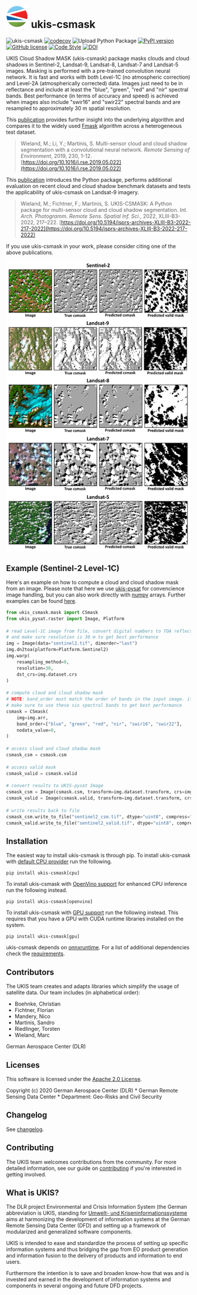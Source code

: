 # [![UKIS](img/ukis-logo.png)](https://www.dlr.de/eoc/en/desktopdefault.aspx/tabid-5413/10560_read-21914/) ukis-csmask

![ukis-csmask](https://github.com/dlr-eoc/ukis-csmask/workflows/ukis-csmask/badge.svg)
[![codecov](https://codecov.io/gh/dlr-eoc/ukis-csmask/branch/main/graph/badge.svg)](https://codecov.io/gh/dlr-eoc/ukis-csmask)
![Upload Python Package](https://github.com/dlr-eoc/ukis-csmask/workflows/Upload%20Python%20Package/badge.svg)
[![PyPI version](https://img.shields.io/pypi/v/ukis-csmask)](https://pypi.python.org/pypi/ukis-csmask/)
[![GitHub license](https://img.shields.io/badge/License-Apache%202.0-blue.svg)](LICENSE)
[![Code Style](https://img.shields.io/badge/code%20style-black-000000.svg)](https://black.readthedocs.io/en/stable/)
[![DOI](https://zenodo.org/badge/328616234.svg)](https://zenodo.org/badge/latestdoi/328616234)

UKIS Cloud Shadow MASK (ukis-csmask) package masks clouds and cloud shadows in Sentinel-2, Landsat-9, Landsat-8, Landsat-7 and Landsat-5 images. Masking is performed with a pre-trained convolution neural network. It is fast and works with both Level-1C (no atmospheric correction) and Level-2A (atmospherically corrected) data. Images just need to be in reflectance and include at least the "blue", "green", "red" and "nir" spectral bands. Best performance (in terms of accuracy and speed) is achieved when images also include "swir16" and "swir22" spectral bands and are resampled to approximately 30 m spatial resolution.

This [publication](https://doi.org/10.1016/j.rse.2019.05.022) provides further insight into the underlying algorithm and compares it to the widely used [Fmask](http://www.pythonfmask.org/en/latest/) algorithm across a heterogeneous test dataset.

> Wieland, M.; Li, Y.; Martinis, S. Multi-sensor cloud and cloud shadow segmentation with a convolutional
neural network. *Remote Sensing of Environment*, 2019, 230, 1-12. [https://doi.org/10.1016/j.rse.2019.05.022](https://doi.org/10.1016/j.rse.2019.05.022)

This [publication](https://doi.org/10.5194/isprs-archives-XLIII-B3-2022-217-2022) introduces the Python package, performs additional evaluation on recent cloud and cloud shadow benchmark datasets and tests the applicability of ukis-csmask on Landsat-9 imagery.

> Wieland, M.; Fichtner, F.; Martinis, S. UKIS-CSMASK: A Python package for multi-sensor cloud and cloud shadow segmentation. *Int. Arch. Photogramm. Remote Sens. Spatial Inf. Sci.*, 2022, XLIII-B3-2022, 217–222. [https://doi.org/10.5194/isprs-archives-XLIII-B3-2022-217-2022](https://doi.org/10.5194/isprs-archives-XLIII-B3-2022-217-2022)

If you use ukis-csmask in your work, please consider citing one of the above publications.

![Examples](img/examples.png)

## Example (Sentinel-2 Level-1C)
Here's an example on how to compute a cloud and cloud shadow mask from an image. Please note that here we use [ukis-pysat](https://github.com/dlr-eoc/ukis-pysat) for convencience image handling, but you can also work directly with [numpy](https://numpy.org/) arrays. Further examples can be found [here](examples).

````python
from ukis_csmask.mask import CSmask
from ukis_pysat.raster import Image, Platform

# read Level-1C image from file, convert digital numbers to TOA reflectance
# and make sure resolution is 30 m to get best performance
img = Image(data="sentinel2.tif", dimorder="last")
img.dn2toa(platform=Platform.Sentinel2)
img.warp(
    resampling_method=0,
    resolution=30,
    dst_crs=img.dataset.crs
)

# compute cloud and cloud shadow mask
# NOTE: band_order must match the order of bands in the input image. it does not have to be in this explicit order.
# make sure to use these six spectral bands to get best performance
csmask = CSmask(
    img=img.arr,
    band_order=["blue", "green", "red", "nir", "swir16", "swir22"],
    nodata_value=0,
)

# access cloud and cloud shadow mask
csmask_csm = csmask.csm

# access valid mask
csmask_valid = csmask.valid

# convert results to UKIS-pysat Image
csmask_csm = Image(csmask.csm, transform=img.dataset.transform, crs=img.dataset.crs, dimorder="last")
csmask_valid = Image(csmask.valid, transform=img.dataset.transform, crs=img.dataset.crs, dimorder="last")

# write results back to file
csmask_csm.write_to_file("sentinel2_csm.tif", dtype="uint8", compress="PACKBITS")
csmask_valid.write_to_file("sentinel2_valid.tif", dtype="uint8", compress="PACKBITS", kwargs={"nbits":2})
````

## Installation
The easiest way to install ukis-csmask is through pip. To install ukis-csmask with [default CPU provider](https://onnxruntime.ai/docs/execution-providers/) run the following.

```shell
pip install ukis-csmask[cpu]
```

To install ukis-csmask with [OpenVino support](https://onnxruntime.ai/docs/execution-providers/OpenVINO-ExecutionProvider.html) for enhanced CPU inference run the following instead.

```shell
pip install ukis-csmask[openvino]
```

To install ukis-csmask with [GPU support](https://onnxruntime.ai/docs/execution-providers/CUDA-ExecutionProvider.html) run the following instead. This requires that you have a GPU with CUDA runtime libraries installed on the system.

```shell
pip install ukis-csmask[gpu]
```

ukis-csmask depends on [onnxruntime](https://onnxruntime.ai/). For a list of additional dependencies check the [requirements](https://github.com/dlr-eoc/ukis-csmask/blob/main/requirements.txt).

## Contributors
The UKIS team creates and adapts libraries which simplify the usage of satellite data. Our team includes (in alphabetical order):
* Boehnke, Christian
* Fichtner, Florian
* Mandery, Nico
* Martinis, Sandro
* Riedlinger, Torsten
* Wieland, Marc

German Aerospace Center (DLR)

## Licenses
This software is licensed under the [Apache 2.0 License](https://github.com/dlr-eoc/ukis-csmask/blob/main/LICENSE).

Copyright (c) 2020 German Aerospace Center (DLR) * German Remote Sensing Data Center * Department: Geo-Risks and Civil Security

## Changelog
See [changelog](https://github.com/dlr-eoc/ukis-csmask/blob/main/CHANGELOG.rst).

## Contributing
The UKIS team welcomes contributions from the community.
For more detailed information, see our guide on [contributing](https://github.com/dlr-eoc/ukis-csmask/blob/main/CONTRIBUTING.md) if you're interested in getting involved.

## What is UKIS?
The DLR project Environmental and Crisis Information System (the German abbreviation is UKIS, standing for [Umwelt- und Kriseninformationssysteme](https://www.dlr.de/eoc/en/desktopdefault.aspx/tabid-5413/10560_read-21914/) aims at harmonizing the development of information systems at the German Remote Sensing Data Center (DFD) and setting up a framework of modularized and generalized software components.

UKIS is intended to ease and standardize the process of setting up specific information systems and thus bridging the gap from EO product generation and information fusion to the delivery of products and information to end users.

Furthermore the intention is to save and broaden know-how that was and is invested and earned in the development of information systems and components in several ongoing and future DFD projects.
